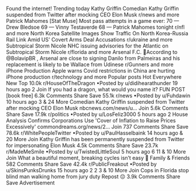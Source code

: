 Found the internet!
Trending today
Kathy Griffin
Comedian Kathy Griffin suspended from Twitter after mocking CEO Elon Musk
r/news and more
Patrick Mahomes
[Stat Muse] Most pass attempts in a game ever: 70 — Drew Bledsoe 69 — Vinny Testaverde 68 — Patrick Mahomes tonight
r/nfl and more
North Korea
Satellite Images Show Traffic On North Korea-Russia Rail Link Amid US' Covert Arms Deal Accusations
r/ukraine and more
Subtropical Storm Nicole
NHC issuing advisories for the Atlantic on Subtropical Storm Nicole
r/florida and more
Arsenal F.C.
🚨According to @BolavipBR , Arsenal are close to signing Danilo from Palmeiras and his replacement is likely to be Wallace from Udinese
r/Gunners and more
iPhone Production
Apple warns Covid restrictions in China are hurting iPhone production
r/technology and more
Popular posts
Hot
Everywhere
New
Top
10.0k
r/HouseOfTheDragon
•Posted by
u/didihearathunder
19 hours ago
2
Join
If you had a dragon, what would you name it?
FUN POST [book free]
6.3k Comments
Share
Save
55.1k
r/news
•Posted by
u/Fuhdawin
10 hours ago
3
& 24 More
Comedian Kathy Griffin suspended from Twitter after mocking CEO Elon Musk
nbcnews.com/news/u...
Join
5.6k Comments
Share
Save
17.9k
r/politics
•Posted by
u/LosFeliz3000
5 hours ago
2
House Analysis Confirms Corporations Use 'Cover of Inflation to Raise Prices Excessively'
commondreams.org/news/2...
Join
737 Comments
Share
Save
78.6k
r/WhitePeopleTwitter
•Posted by
u/PaulHasselbaink
14 hours ago
& 20 More
Join
Kathy Griffin has been permanently suspended from Twitter for impersonating Elon Musk
4.5k Comments
Share
Save
23.7k
r/MadeMeSmile
•Posted by
u/TwistedLittleSoul
5 hours ago
6
11
& 10 More
Join
What a beautiful moment, breaking cycles isn’t easy 🤍
 Family & Friends 
582 Comments
Share
Save
42.4k
r/PublicFreakout
•Posted by
u/SkinsPunksDrunks
15 hours ago
2
2
3
& 10 More
Join
Cops in Florida stop blind man walking home from jury duty
Repost 😔
3.9k Comments
Share
Save
Advertisement